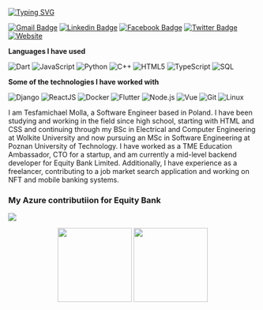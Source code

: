 <!-- ### Hi there 👋 -->
[![Typing SVG](https://readme-typing-svg.herokuapp.com?font=Architects+Daughter&color=7AF79A&size=30&lines=Hey!+It's+Tesfamichael!;I'm+a+Flutter+Developer...;a+Backend+Engineer;and+a+proud+Ethiopian+🇪🇹)](https://tesfamichael.dev)

[![Gmail Badge](https://img.shields.io/badge/-Gmail-c14438?style=flat-square&logo=Gmail&logoColor=white&link=mailto:shuklaraghav321.com)](mailto:hope.miky1074@gmail.com) [![Linkedin Badge](https://img.shields.io/badge/-LinkedIn-blue?style=flat-square&logo=Linkedin&logoColor=white&link=)](https://www.linkedin.com/in/tesfamichael-molla-989236171/) [![Facebook Badge](https://img.shields.io/badge/-Facebook-3b5998?style=flat-square&labelColor=3b5998&logo=facebook&logoColor=white&link=https://www.facebook.com/tesfamichael.molla/)](https://www.facebook.com/tesfamichael.molla) [![Twitter Badge](https://img.shields.io/badge/-Twitter-3b5998?style=flat-square&labelColor=3b5998&logo=twitter&logoColor=white&link=https://twitter.com/hopemichael1074/)](https://twitter.com/hopemichael1074)
 [![Website](https://img.shields.io/badge/-Website-black.svg?style=flat-square&logo=google-chrome&logoColor=700E01&colorB=FFBF00)](https://tesfamichael.dev)

<!-- ```text
Frameworks I am confortable in

Djang        ███████████████████████▓░  
Flutter      █████████████████████▓░░░  
Vue.js       ███████████████▓░░░░░░░░░  
React        ███████████████▓░░░░░░░░░  
``` -->


**Languages I have used**

![Dart](https://img.shields.io/badge/-Dart-000000?style=flat&logo=dart)
![JavaScript](https://img.shields.io/badge/-JavaScript-000000?style=flat&logo=javascript)
![Python](https://img.shields.io/badge/-Python-000000?style=flat&logo=python)
![C++](https://img.shields.io/badge/-C++-000000?style=flat&logo=C%2B%2B&logoColor=00599C)
![HTML5](https://img.shields.io/badge/-HTML5-000000?style=flat&logo=HTML5)
![TypeScript](https://img.shields.io/badge/-TypeScript-000000?style=flat&logo=typescript&logoColor=007ACC)
![SQL](https://img.shields.io/badge/-SQL-000000?style=flat&logo=MySQL)

**Some of the technologies I have worked with**

![Django](https://img.shields.io/badge/-Django-000000?style=flat&logo=django)
![ReactJS](https://img.shields.io/badge/-React-000000?style=flat&logo=React)
![Docker](https://img.shields.io/badge/-Docker-000000?style=flat&logo=Docker)
![Flutter](https://img.shields.io/badge/-Flutter-000000?style=flat&logo=Flutter)
![Node.js](https://img.shields.io/badge/-Node.js-000000?style=flat&logo=node.js&logoColor=339933)
![Vue](https://img.shields.io/badge/-Vue.JS-000000?style=flat&logo=Vue.JS)
![Git](https://img.shields.io/badge/-Git-000000?style=flat&logo=git&logoColor=F05032)
![Linux](https://img.shields.io/badge/-Linux-000000?style=flat&logo=linux&logoColor=FCC624)



I am Tesfamichael Molla, a Software Engineer based in Poland. I have been studying and working in the field since high school, starting with HTML and CSS and continuing through my BSc in Electrical and Computer Engineering at Wolkite University and now pursuing an MSc in Software Engineering at Poznan University of Technology. I have worked as a TME Education Ambassador, CTO for a startup, and am currently a mid-level backend developer for Equity Bank Limited. Additionally, I have experience as a freelancer, contributing to a job market search application and working on NFT and mobile banking systems.


<!-- Learn more about me https://tesfamichael.dev/  -->

### My Azure contributiion for Equity Bank <br />
<img src='./Screenshot 2022-10-29 at 15.27.23.png' />

<p align= "center">
  <img height= "150" src="https://github-readme-stats.vercel.app/api?username=hope-miky&theme=react&show_icons=true&include_all_commits=true" />
<img height= "150" src="https://github-readme-stats.vercel.app/api/top-langs/?username=hope-miky&theme=react&layout=compact" />
</p>

